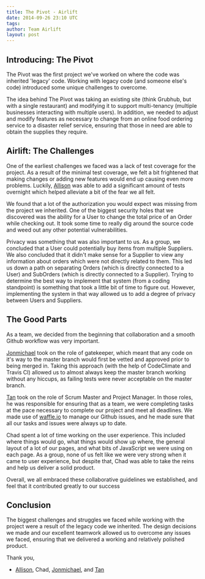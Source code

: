 ```yaml
---
title: The Pivot - Airlift
date: 2014-09-26 23:10 UTC
tags:
author: Team Airlift
layout: post
---
```


## Introducing: The Pivot

The Pivot was the first project we've worked on where the code was inherited 'legacy' code. Working with legacy code (and someone else's code) introduced some unique challenges to overcome.

The idea behind The Pivot was taking an existing site (think Grubhub, but with a single restaurant) and modifying it to support multi-tenancy (multiple businesses interacting with multiple users). In addition, we needed to adjust and modify features as necessary to change from an online food ordering service to a disaster relief service, ensuring that those in need are able to obtain the supplies they require.

## Airlift: The Challenges

One of the earliest challenges we faced was a lack of test coverage for the project. As a result of the minimal test coverage, we felt a bit frightened that making changes or adding new features would end up causing even more problems. Luckily, [Allison](https://twitter.com/allielarson1212) was able to add a significant amount of tests overnight which helped alleviate a bit of the fear we all felt.

We found that a lot of the authorization you would expect was missing from the project we inherited. One of the biggest security holes that we discovered was the ability for a User to change the total price of an Order while checking out. It took some time to really dig around the source code and weed out any other potential vulnerabilities.

Privacy was something that was also important to us. As a group, we concluded that a User could potentially buy items from multiple Suppliers. We also concluded that it didn't make sense for a Supplier to view any information about orders which were not directly related to them. This led us down a path on separating Orders (which is directly connected to a User) and SubOrders (which is directly connected to a Supplier). Trying to determine the best way to implement that system (from a coding standpoint) is something that took a little bit of time to figure out. However, implementing the system in that way allowed us to add a degree of privacy between Users and Suppliers.

## The Good Parts

As a team, we decided from the beginning that collaboration and a smooth Github workflow was very important.

[Jonmichael](https://twitter.com/tyrbo) took on the role of gatekeeper, which meant that any code on it's way to the master branch would first be vetted and approved prior to being merged in. Taking this approach (with the help of CodeClimate and Travis CI) allowed us to almost always keep the master branch working without any hiccups, as failing tests were never acceptable on the master branch.

[Tan](https://twitter.com/tan_themaaan) took on the role of Scrum Master and Project Manager. In those roles, he was responsible for ensuring that as a team, we were completing tasks at the pace necessary to complete our project and meet all deadlines. We made use of [waffle.io](https://waffle.io) to manage our Github issues, and he made sure that all our tasks and issues were always up to date.

Chad spent a lot of time working on the user experience. This included where things would go, what things would show up where, the general layout of a lot of our pages, and what bits of JavaScript we were using on each page. As a group, none of us felt like we were very strong when it came to user experience, but despite that, Chad was able to take the reins and help us deliver a solid product.

Overall, we all embraced these collaborative guidelines we established, and feel that it contributed greatly to our success

## Conclusion

The biggest challenges and struggles we faced while working with the project were a result of the legacy code we inherited. The design decisions we made and our excellent teamwork allowed us to overcome any issues we faced, ensuring that we delivered a working and relatively polished product.

Thank you,

- [Allison](https://twitter.com/allielarson1212), Chad, [Jonmichael](https://twitter.com/tyrbo), and [Tan](https://twitter.com/tan_themaaan)
